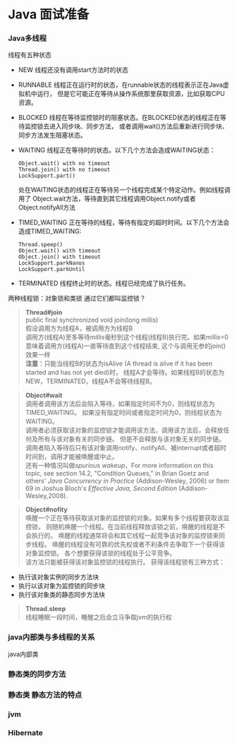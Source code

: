# Java 面试准备

### Java多线程

线程有五种状态
* NEW 线程还没有调用start方法时的状态
* RUNNABLE 线程正在运行时的状态，在runnable状态的线程表示正在Java虚拟机中运行，
但是它可能正在等待从操作系统那里获取资源，比如获取CPU资源。  
* BLOCKED 线程在等待监控锁时的阻塞状态。在BLOCKED状态的线程正在等待监控锁去进入同步块、同步方法，
或者调用wait()方法后重新进行同步块、同步方法发生阻塞状态。
* WAITING 线程正在等待时的状态。以下几个方法会造成WAITING状态：  
  
      Object.wait() with no timeout  
      Thread.join() with no timeout
      LockSupport.part()
  处在WAITING状态的线程正在等待另一个线程完成某个特定动作。例如线程调用了
Object.wait方法，等待直到其它线程调用Object.notify或者Object.notifyAll方法
* TIMED_WAITING 正在等待的线程，等待有指定的超时时间。以下几个方法会造成TIMED_WAITING:  
      
      Thread.speep()
      Object.wait() with timeout
      Object.join() with timeout
      LockSupport.parkNanos
      LockSupport.parkUntil
* TERMINATED 线程终止时的状态。线程已经完成了执行任务。
 
两种线程锁：对象锁和类锁
通过它们都叫监控锁？
    
> **Thread#join**  
> public final synchronized void join(long millis)  
> 假设调用方为线程A，被调用方为线程B  
> 调用方(线程A)至多等待*millis*毫秒到这个线程(线程B)执行完。如果*millis*=0意味着调用方(线程A)一直等待直到这个线程结束,
这个与调用无参的join()效果一样  
> **注意**：只能当线程B的状态为isAlive  (A thread is alive if it has been started and has not yet died)时，
> 线程A才会等待。如果线程B的状态为NEW，TERMINATED，线程A不会等待线程B。

> **Object#wait**  
> 调用者调用该方法后会陷入等待，如果指定时间不为0，则线程状态为TIMED_WAITING。
> 如果没有指定时间或者指定时间为0，则线程状态为WAITING。  
> 调用者必须获取该对象的监控锁才能调用该方法，调用该方法后，会释放任何及所有与该对象有关的同步链。
但是不会释放与该对象无关的同步链。
> 调用者陷入等待后只有该对象调用notify、notifyAll、被interrupt或者超时时间到，调用才能被唤醒或中止。  
> 还有一种情况叫做*spurious wakeup*，For more information on this topic, see section 14.2,
"Condition Queues," in Brian Goetz and others' <em>Java Concurrency
in Practice</em> (Addison-Wesley, 2006) or Item 69 in Joshua
Bloch's <em>Effective Java, Second Edition</em> (Addison-Wesley,2008).

> **Object#nofity**  
> 唤醒一个正在等待获取该对象的监控锁的对象。如果有多个线程要获取该监控锁，
则随机唤醒一个线程。在当前线程释放该锁之前，唤醒的线程是不会执行的。
唤醒的线程通常将会和其它线程一起竞争该对象的监控锁来同步线程。
唤醒的线程没有可靠的优先权或者不利条件去争取下一个获得该对象监控锁。
各个想要获得该锁的线程处于公平竞争。  
> 该方法只能被获得该对象监控锁的线程执行。
> 获得该线程锁有三种方式：
- 执行该对象实例的同步方法块
- 执行以该对象为监控锁的同步块
- 执行该对象类的静态同步方法块

> **Thread.sleep**  
> 线程睡眠一段时间，睡醒之后会立马争取jvm的执行权


### java内部类与多线程的关系
java内部类

### 静态类的同步方法

### 静态类 静态方法的特点


### jvm

### Hibernate
